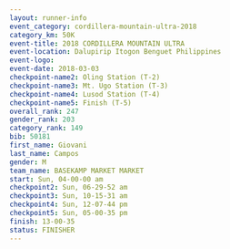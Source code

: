 ```yaml
---
layout: runner-info 
event_category: cordillera-mountain-ultra-2018 
category_km: 50K 
event-title: 2018 CORDILLERA MOUNTAIN ULTRA 
event-location: Dalupirip Itogon Benguet Philippines 
event-logo: 
event-date: 2018-03-03 
checkpoint-name2: Oling Station (T-2) 
checkpoint-name3: Mt. Ugo Station (T-3) 
checkpoint-name4: Lusod Station (T-4) 
checkpoint-name5: Finish (T-5) 
overall_rank: 247
gender_rank: 203
category_rank: 149
bib: 50181
first_name: Giovani
last_name: Campos
gender: M
team_name: BASEKAMP MARKET MARKET
start: Sun, 04-00-00 am
checkpoint2: Sun, 06-29-52 am
checkpoint3: Sun, 10-15-31 am
checkpoint4: Sun, 12-07-44 pm
checkpoint5: Sun, 05-00-35 pm
finish: 13-00-35
status: FINISHER
---
```

